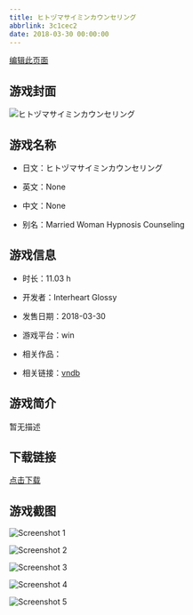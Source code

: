 ```yaml
---
title: ヒトヅマサイミンカウンセリング
abbrlink: 3c1cec2
date: 2018-03-30 00:00:00
---
```

[编辑此页面](https://github.com/ACG-3/ADV3-source/blob/main/source/_posts/games/%E3%83%92%E3%83%88%E3%83%85%E3%83%9E%E3%82%B5%E3%82%A4%E3%83%9F%E3%83%B3%E3%82%AB%E3%82%A6%E3%83%B3%E3%82%BB%E3%83%AA%E3%83%B3%E3%82%B0.md)

## 游戏封面

![ヒトヅマサイミンカウンセリング](https%3A//pan.timero.xyz/onedrive/img_lib_001/%E3%83%92%E3%83%88%E3%83%85%E3%83%9E%E3%82%B5%E3%82%A4%E3%83%9F%E3%83%B3%E3%82%AB%E3%82%A6%E3%83%B3%E3%82%BB%E3%83%AA%E3%83%B3%E3%82%B0_cover.avif)


## 游戏名称

- 日文：ヒトヅマサイミンカウンセリング
- 英文：None
- 中文：None

- 别名：Married Woman Hypnosis Counseling


## 游戏信息

- 时长：11.03 h
- 开发者：Interheart Glossy
- 发售日期：2018-03-30
- 游戏平台：win
- 相关作品：

- 相关链接：[vndb](https://vndb.org/v22293)


## 游戏简介

暂无描述


## 下载链接

[点击下载](https://pan.timero.xyz/onedrive/adv_lib_001/%E3%83%92%E3%83%88%E3%83%85%E3%83%9E%E3%82%B5%E3%82%A4%E3%83%9F%E3%83%B3%E3%82%AB%E3%82%A6%E3%83%B3%E3%82%BB%E3%83%AA%E3%83%B3%E3%82%B0)


## 游戏截图


![Screenshot 1](https%3A//pan.timero.xyz/onedrive/img_lib_001/%E3%83%92%E3%83%88%E3%83%85%E3%83%9E%E3%82%B5%E3%82%A4%E3%83%9F%E3%83%B3%E3%82%AB%E3%82%A6%E3%83%B3%E3%82%BB%E3%83%AA%E3%83%B3%E3%82%B0_Screenshot_1.avif)

![Screenshot 2](https%3A//pan.timero.xyz/onedrive/img_lib_001/%E3%83%92%E3%83%88%E3%83%85%E3%83%9E%E3%82%B5%E3%82%A4%E3%83%9F%E3%83%B3%E3%82%AB%E3%82%A6%E3%83%B3%E3%82%BB%E3%83%AA%E3%83%B3%E3%82%B0_Screenshot_2.avif)

![Screenshot 3](https%3A//pan.timero.xyz/onedrive/img_lib_001/%E3%83%92%E3%83%88%E3%83%85%E3%83%9E%E3%82%B5%E3%82%A4%E3%83%9F%E3%83%B3%E3%82%AB%E3%82%A6%E3%83%B3%E3%82%BB%E3%83%AA%E3%83%B3%E3%82%B0_Screenshot_3.avif)

![Screenshot 4](https%3A//pan.timero.xyz/onedrive/img_lib_001/%E3%83%92%E3%83%88%E3%83%85%E3%83%9E%E3%82%B5%E3%82%A4%E3%83%9F%E3%83%B3%E3%82%AB%E3%82%A6%E3%83%B3%E3%82%BB%E3%83%AA%E3%83%B3%E3%82%B0_Screenshot_4.avif)

![Screenshot 5](https%3A//pan.timero.xyz/onedrive/img_lib_001/%E3%83%92%E3%83%88%E3%83%85%E3%83%9E%E3%82%B5%E3%82%A4%E3%83%9F%E3%83%B3%E3%82%AB%E3%82%A6%E3%83%B3%E3%82%BB%E3%83%AA%E3%83%B3%E3%82%B0_Screenshot_5.avif)

